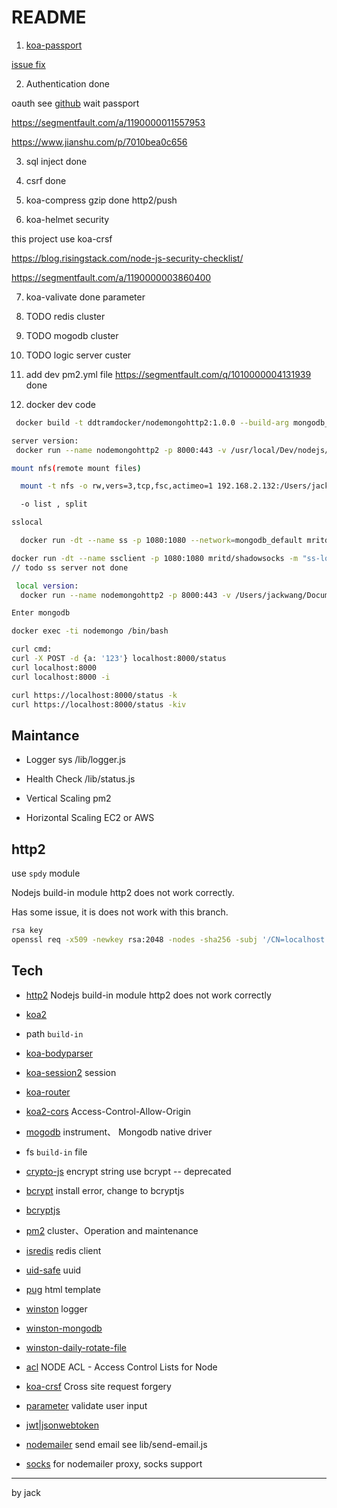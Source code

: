 # README

1. [koa-passport](https://github.com/rkusa/koa-passport/issues)

[issue fix](https://github.com/rkusa/koa-passport/issues/100#issuecomment-358718370)

2. Authentication done

oauth see [github](https://github.com/ddtramp/oauth-passport-demo) wait passport

https://segmentfault.com/a/1190000011557953

https://www.jianshu.com/p/7010bea0c656

3.  sql inject done

4.  csrf done

5.  koa-compress gzip done http2/push

6.  koa-helmet security

this project use koa-crsf

https://blog.risingstack.com/node-js-security-checklist/

https://segmentfault.com/a/1190000003860400

7.  koa-valivate done parameter

8.  TODO redis cluster

9.  TODO mogodb cluster

10. TODO logic server custer

11. add dev pm2.yml file https://segmentfault.com/q/1010000004131939 done

12. docker dev code

```bash
 docker build -t ddtramdocker/nodemongohttp2:1.0.0 --build-arg mongodb_container_name=mongodb_mongo_1 --build-arg app_env=dev  .

server version:
 docker run --name nodemongohttp2 -p 8000:443 -v /usr/local/Dev/nodejs/nodeMongodDocker/localhost-cert.pem:/usr/src/app/localhost-cert.pem  -v /usr/local/Dev/nodejs/nodeMongodDocker/localhost-privkey.pem:/usr/src/app/localhost-privkey.pem  -v /usr/local/Dev/nodejs/nodeMongodDocker/src:/usr/src/app -v  /usr/local/Dev/nodejs/nodeMongodDocker/package.json:/usr/src/app/package.json -v /usr/local/Dev/nodejs/nodeMongodDocker/node_modules:/usr/src/app/node_modules  --network=mongodb_default -d edfef709a0a6

mount nfs(remote mount files)

  mount -t nfs -o rw,vers=3,tcp,fsc,actimeo=1 192.168.2.132:/Users/jackwang/Documents/Dev /usr/local/Dev/

  -o list , split

sslocal

  docker run -dt --name ss -p 1080:1080 --network=mongodb_default mritd/shadowsocks -m "ss-local" -s "-s 107.182.29.86 -p 8443 -l 1080 -k NWY5ZGMxZj -m aes-256-cfb -b 0.0.0.0 "

docker run -dt --name ssclient -p 1080:1080 mritd/shadowsocks -m "ss-local" -s "-s 127.0.0.1 -p 6500 -b 0.0.0.0 -l 1080 -m chacha20 -k test123 --fast-open" -x -e "kcpclient" -k "-r SSSERVER_IP:6500 -l :6500 -mode fast2"
// todo ss server not done

 local version:
  docker run --name nodemongohttp2 -p 8000:443 -v /Users/jackwang/Documents/Dev/nodejs/nodeMongodDocker/localhost-cert.pem:/usr/src/app/localhost-cert.pem  -v /Users/jackwang/Documents/Dev/nodejs/nodeMongodDocker/localhost-privkey.pem:/usr/src/app/localhost-privkey.pem  -v /Users/jackwang/Documents/Dev/nodejs/nodeMongodDocker/src:/usr/src/app -v  /Users/jackwang/Documents/Dev/nodejs/nodeMongodDocker/package.json:/usr/src/app/package.json -v /Users/jackwang/Documents/Dev/nodejs/nodeMongodDocker/node_modules:/usr/src/app/node_modules  --network=mongodb_default -d a4fd2d9322a2

Enter mongodb

docker exec -ti nodemongo /bin/bash

curl cmd:
curl -X POST -d {a: '123'} localhost:8000/status
curl localhost:8000
curl localhost:8000 -i

curl https://localhost:8000/status -k
curl https://localhost:8000/status -kiv

```

## Maintance

- Logger sys /lib/logger.js

- Health Check /lib/status.js

- Vertical Scaling pm2

- Horizontal Scaling EC2 or AWS

## http2

use `spdy` module

Nodejs build-in module http2 does not work correctly.

Has some issue, it is does not work with this branch.

```bash
rsa key
openssl req -x509 -newkey rsa:2048 -nodes -sha256 -subj '/CN=localhost'  -keyout localhost-privkey.pem -out localhost-cert.pem

```

## Tech

- [http2](https://www.npmjs.com/package/spdy) Nodejs build-in module http2 does not work correctly

- [koa2](https://www.npmjs.com/package/koa2)

- path `build-in`

- [koa-bodyparser](https://www.npmjs.com/package/koa-bodyparser)

- [koa-session2](https://www.npmjs.com/package/koa-session2) session

- [koa-router](https://www.npmjs.com/package/koa-rouuter)

- [koa2-cors](https://www.npmjs.com/package/koa2-cors) Access-Control-Allow-Origin

- [mogodb](https://www.npmjs.com/package/mongo) instrument、 Mongodb native driver

- fs `build-in` file

- [crypto-js](https://www.npmjs.com/package/crypto-js) encrypt string use bcrypt -- deprecated

- [bcrypt](https://www.npmjs.com/package/bcrypt) install error, change to bcryptjs

- [bcryptjs](https://www.npmjs.com/package/bcryptjs)

- [pm2](https://www.npmjs.com/package/pm2) cluster、Operation and maintenance

- [isredis](https://www.npmjs.com/package/ioredis) redis client

- [uid-safe](https://www.npmjs.com/package/uid-safe) uuid

- [pug](https://pugjs.org/api/getting-started.html) html template

- [winston](https://github.com/winstonjs/winston) logger

- [winston-mongodb](https://www.npmjs.com/package/winston-mongodb)

- [winston-daily-rotate-file](https://www.npmjs.com/package/winston-daily-rotate-file)

- [acl](https://github.com/OptimalBits/node_acl) NODE ACL - Access Control Lists for Node

- [koa-crsf](https://www.npmjs.com/package/koa-csrf) Cross site request forgery

- [parameter](https://www.npmjs.com/package/parameter) validate user input

- [jwt|jsonwebtoken](https://www.npmjs.com/package/jsonwebtoken)

- [nodemailer](https://www.npmjs.com/package/nodemailer) send email see lib/send-email.js

- [socks](https://www.npmjs.com/package/socks) for nodemailer proxy, socks support

---

by jack
